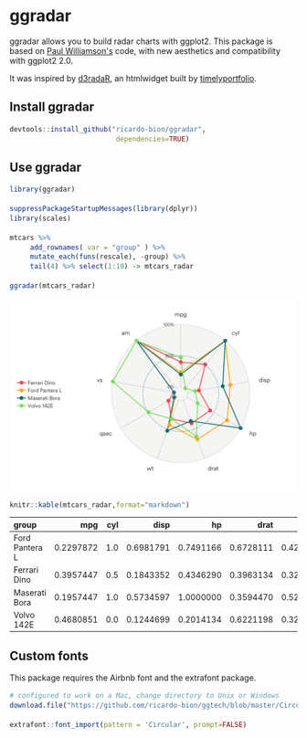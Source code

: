 # ggradar




ggradar allows you to build radar charts with ggplot2. This package is based on [Paul Williamson's](http://rstudio-pubs-static.s3.amazonaws.com/5795_e6e6411731bb4f1b9cc7eb49499c2082.html) code, with new aesthetics and compatibility with ggplot2 2.0.

It was inspired by [d3radaR](http://www.buildingwidgets.com/blog/2015/12/9/week-49-d3radarr), an htmlwidget built by [timelyportfolio](https://github.com/timelyportfolio).


## Install ggradar


```r
devtools::install_github("ricardo-bion/ggradar", 
                          dependencies=TRUE)
```

## Use ggradar


```r
library(ggradar)

suppressPackageStartupMessages(library(dplyr))
library(scales)

mtcars %>%
     add_rownames( var = "group" ) %>%
     mutate_each(funs(rescale), -group) %>%
     tail(4) %>% select(1:10) -> mtcars_radar

ggradar(mtcars_radar) 
```

![](README_files/figure-html/unnamed-chunk-2-1.png)



```r
knitr::kable(mtcars_radar,format="markdown") 
```



|group          |       mpg| cyl|      disp|        hp|      drat|        wt|      qsec| vs| am|
|:--------------|---------:|---:|---------:|---------:|---------:|---------:|---------:|--:|--:|
|Ford Pantera L | 0.2297872| 1.0| 0.6981791| 0.7491166| 0.6728111| 0.4236768| 0.0000000|  0|  1|
|Ferrari Dino   | 0.3957447| 0.5| 0.1843352| 0.4346290| 0.3963134| 0.3214012| 0.1190476|  0|  1|
|Maserati Bora  | 0.1957447| 1.0| 0.5734597| 1.0000000| 0.3594470| 0.5259524| 0.0119048|  0|  1|
|Volvo 142E     | 0.4680851| 0.0| 0.1244699| 0.2014134| 0.6221198| 0.3239581| 0.4880952|  1|  1|

## Custom fonts

This package requires the Airbnb font and the extrafont package.


```r
# configured to work on a Mac, change directory to Unix or Windows
download.file("https://github.com/ricardo-bion/ggtech/blob/master/Circular%20Air-Light%203.46.45%20PM.ttf", "~/Circular Air-Light 3.46.45 PM.ttf", method="curl")

extrafont::font_import(pattern = 'Circular', prompt=FALSE)
```
